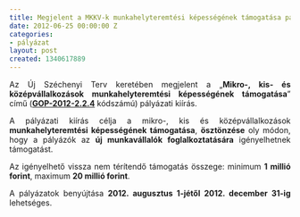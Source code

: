 ```yaml
---
title: Megjelent a MKKV-k munkahelyteremtési képességének támogatása pályázat
date: 2012-06-25 00:00:00 Z
categories:
- pályázat
layout: post
created: 1340617889
---
```


<p style="text-align: justify;">Az Új Széchenyi Terv keretében megjelent a „<strong>Mikro-, kis- és középvállalkozások munkahelyteremtési képességének támogatása</strong>” című (<a href="http://www.goldconsulting.eu/palyazatok/vallalkozasfejlesztes/mkkv-k-munkahelyteremtesi-kepessegenek-tamogatasa" title="Pályázat kivonata"><strong>GOP-2012-2.2.4</strong></a> kódszámú) pályázati kiírás.</p><p style="text-align: justify;">A pályázati kiírás célja a mikro-, kis és középvállalkozások <strong>munkahelyteremtési képességének támogatása</strong>, <strong>ösztönzése</strong> oly módon, hogy a pályázók az <strong>új munkavállalók foglalkoztatására</strong> igényelhetnek támogatást.</p><p style="text-align: justify;">Az igényelhető vissza nem térítendő támogatás összege: minimum <strong>1 millió forint</strong>, maximum <strong>20 millió forint</strong>.</p><p style="text-align: justify;">A pályázatok benyújtása <strong>2012. augusztus 1-jétől 2012. december 31-ig</strong> lehetséges.</p>

